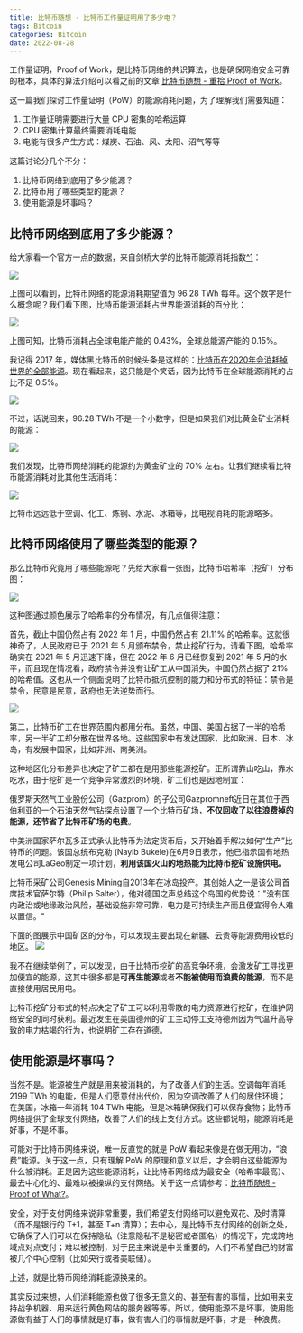 ```yaml
---
title: 比特币随想 - 比特币工作量证明用了多少电？
tags: Bitcoin
categories: Bitcoin
date: 2022-08-28
---
```


工作量证明，Proof of Work，是比特币网络的共识算法，也是确保网络安全可靠的根本，具体的算法介绍可以看之前的文章 [比特币随想 - 重拾 Proof of Work](https://zhuanlan.zhihu.com/p/524285606)。

这一篇我们探讨工作量证明（PoW）的能源消耗问题，为了理解我们需要知道：

1. 工作量证明需要进行大量 CPU 密集的哈希运算
2. CPU 密集计算最终需要消耗电能
3. 电能有很多产生方式：煤炭、石油、风、太阳、沼气等等

这篇讨论分几个不分：
1. 比特币网络到底用了多少能源？
2. 比特币用了哪些类型的能源？
3. 使用能源是坏事吗？

## 比特币网络到底用了多少能源？

给大家看一个官方一点的数据，来自剑桥大学的比特币能源消耗指数[^1](https://ccaf.io/cbeci/index)：

![](https://i.imgur.com/z2B1at7.png)

上图可以看到，比特币网络的能源消耗期望值为 96.28 TWh 每年。这个数字是什么概念呢？我们看下图，比特币能源消耗占世界能源消耗的百分比：

![](https://i.imgur.com/1zNhaij.png)

上图可知，比特币消耗占全球电能产能的 0.43%，全球总能源产能的 0.15%。

我记得 2017 年，媒体黑比特币的时候头条是这样的：[比特币在2020年会消耗掉世界的全部能源](https://www.newsweek.com/bitcoin-mining-track-consume-worlds-energy-2020-744036)。现在看起来，这只能是个笑话，因为比特币在全球能源消耗的占比不足 0.5%。

![](https://i.imgur.com/TfqAlQT.png)

不过，话说回来，96.28 TWh 不是一个小数字，但是如果我们对比黄金矿业消耗的能源：

![](https://i.imgur.com/tKt1JBI.png)

我们发现，比特币网络消耗的能源约为黄金矿业的 70% 左右。让我们继续看比特币能源消耗对比其他生活消耗：

![](https://i.imgur.com/AsGkbB3.png)

比特币远远低于空调、化工、炼钢、水泥、冰箱等，比电视消耗的能源略多。

## 比特币网络使用了哪些类型的能源？

那么比特币究竟用了哪些能源呢？先给大家看一张图，比特币哈希率（挖矿）分布图：

![](https://i.imgur.com/bdAyktJ.png)

这种图通过颜色展示了哈希率的分布情况，有几点值得注意：

首先，截止中国仍然占有 2022 年 1 月，中国仍然占有 21.11% 的哈希率。这就很神奇了，人民政府已于 2021 年 5 月颁布禁令，禁止挖矿行为。请看下图，哈希率确实在 2021 年 5 月迅速下降，但在 2022 年 6 月已经恢复到 2021 年 5 月的水平，而且现在情况看，政府禁令并没有让矿工从中国消失，中国仍然占据了 21% 的哈希值。这也从一个侧面说明了比特币抵抗控制的能力和分布式的特征：禁令是禁令，民意是民意，政府也无法逆势而行。

![](https://i.imgur.com/ooYga6A.png)

第二，比特币矿工在世界范围内都用分布。虽然，中国、美国占据了一半的哈希率，另一半矿工却分散在世界各地。这些国家中有发达国家，比如欧洲、日本、冰岛，有发展中国家，比如非洲、南美洲。

这种地区化分布差异也决定了矿工都在是用那些能源挖矿。正所谓靠山吃山，靠水吃水，由于挖矿是一个竞争异常激烈的环境，矿工们也是因地制宜：

俄罗斯天然气工业股份公司（Gazprom）的子公司Gazpromneft近日在其位于西伯利亚的一个石油天然气钻探点设置了一个比特币矿场，**不仅回收了以往浪费掉的能源，还节省了比特币矿场的电费**。

中美洲国家萨尔瓦多正式承认比特币为法定货币后，又开始着手解决如何“生产”比特币的问题。该国总统布克勒 (Nayib Bukele)在6月9日表示，他已指示国有地热发电公司LaGeo制定一项计划，**利用该国火山的地热能为比特币挖矿设施供电。**

比特币采矿公司Genesis Mining自2013年在冰岛投产。其创始人之一是该公司首席技术官萨尔特（Philip Salter），他对德国之声总结这个岛国的优势说："没有国内政治或地缘政治风险，基础设施非常可靠，电力是可持续生产而且便宜得令人难以置信。"

下面的图展示中国矿区的分布，可以发现主要出现在新疆、云贵等能源费用较低的地区。
![](https://i.imgur.com/xASyqGM.png)

我不在继续举例了，可以发现，由于比特币挖矿的高竞争环境，会激发矿工寻找更加便宜的能源，这其中很多都是**可再生能源**或者**不能被使用而浪费的能源**，而不是直接使用居民用电。

比特币挖矿分布式的特点决定了矿工可以利用零散的电力资源进行挖矿，在维护网络安全的同时获利。最近发生在美国德州的矿工主动停工支持德州因为气温升高导致的电力枯竭的行为，也说明矿工存在道德。


## 使用能源是坏事吗？

当然不是。能源被生产就是用来被消耗的，为了改善人们的生活。空调每年消耗 2199 TWh 的电能，但是人们愿意付出代价，因为空调改善了人们的居住环境；在美国，冰箱一年消耗 104 TWh 电能，但是冰箱确保我们可以保存食物；比特币网络提供了全球支付网络，改善了人们的线上支付方式。这些都说明，能源消耗是好事，不是坏事。

可能对于比特币网络来说，唯一反直觉的就是 PoW 看起来像是在做无用功，“浪费”能源。关于这一点，只有理解 PoW 的原理和意义以后，才会明白这些能源为什么被消耗。正是因为这些能源消耗，让比特币网络成为最安全（哈希率最高）、最去中心化的、最难以被操纵的支付网络。关于这一点请参考：[比特币随想 - Proof of What?](https://zhuanlan.zhihu.com/p/520555857)。

安全，对于支付网络来说非常重要，我们希望支付网络可以避免双花、及时清算（而不是银行的 T+1，甚至 T+n 清算）；去中心，是比特币支付网络的创新之处，它确保了人们可以在保持隐私（注意隐私不是秘密或者匿名）的情况下，完成跨地域点对点支付；难以被控制，对于民主来说是中关重要的，人们不希望自己的财富被几个中心控制（比如央行或者美联储）。

上述，就是比特币网络消耗能源换来的。

其实反过来想，人们消耗能源也做了很多无意义的、甚至有害的事情，比如用来支持战争机器、用来运行黄色网站的服务器等等。所以，使用能源不是坏事，使用能源做有益于人们的事情就是好事，做有害人们的事情就是坏事，才是一种浪费。